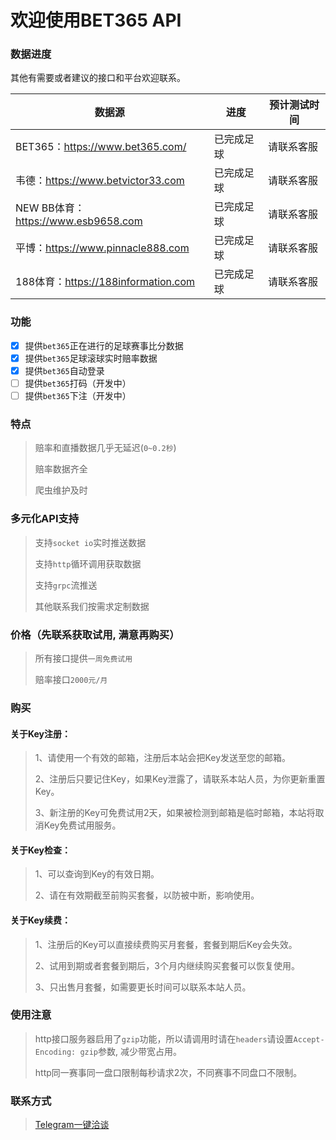# 欢迎使用BET365 API

### 数据进度
其他有需要或者建议的接口和平台欢迎联系。

| 数据源 | 进度 | 预计测试时间 | 
| ------ | ------ | ------ |
| BET365：https://www.bet365.com/ | 已完成足球  | 请联系客服 |
| 韦德：https://www.betvictor33.com | 已完成足球  | 请联系客服 |
| NEW BB体育：https://www.esb9658.com | 已完成足球  | 请联系客服 |
| 平博：https://www.pinnacle888.com | 已完成足球  | 请联系客服 |
| 188体育：https://188information.com | 已完成足球  | 请联系客服 |


### 功能

- [X] 提供``bet365``正在进行的足球赛事比分数据 
- [X] 提供``bet365``足球滚球实时赔率数据
- [X] 提供``bet365``自动登录
- [ ] 提供``bet365``打码（开发中）
- [ ] 提供``bet365``下注（开发中）

### 特点

> 赔率和直播数据几乎无延迟(``0~0.2秒``) 
>
> 赔率数据齐全 
>
> 爬虫维护及时 

### 多元化API支持

> 支持``socket io``实时推送数据
>
> 支持``http``循环调用获取数据
>
> 支持``grpc``流推送
>
> 其他联系我们按需求定制数据

### 价格（先联系获取试用, 满意再购买）

> 所有接口提供``一周免费试用``
>
> 赔率接口``2000元/月``

### 购买

#### 关于Key注册： 

> 1、请使用一个有效的邮箱，注册后本站会把Key发送至您的邮箱。
>
> 2、注册后只要记住Key，如果Key泄露了，请联系本站人员，为你更新重置Key。
>
> 3、新注册的Key可免费试用2天，如果被检测到邮箱是临时邮箱，本站将取消Key免费试用服务。

#### 关于Key检查：

> 1、可以查询到Key的有效日期。 
>
> 2、请在有效期截至前购买套餐，以防被中断，影响使用。

#### 关于Key续费： 

> 1、注册后的Key可以直接续费购买月套餐，套餐到期后Key会失效。
>
> 2、试用到期或者套餐到期后，3个月内继续购买套餐可以恢复使用。 
>
> 3、只出售月套餐，如需要更长时间可以联系本站人员。


### 使用注意

> http接口服务器启用了``gzip``功能，所以请调用时请在``headers``请设置``Accept-Encoding: gzip``参数, 减少带宽占用。
>
> http同一赛事同一盘口限制每秒请求2次，不同赛事不同盘口不限制。


### 联系方式

> [Telegram一键洽谈](https://t.me/OHR_SOY)


